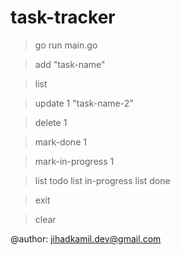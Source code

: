 # task-tracker

<!-- how to run the program -->
> go run main.go

<!-- add new task: automatically create id, status (todo) createdAt, updatedAt -->
> add "task-name"


<!-- get all tasks list -->
> list

<!-- update task name by id -->
> update 1 "task-name-2"

<!-- delete task by id -->
> delete 1

<!-- update task status to done -->
> mark-done 1

<!-- update task status to in-progress -->
> mark-in-progress 1


<!-- get tasks list filtered by status -->
> list todo
> list in-progress
> list done

<!-- exit program -->
> exit

<!-- clear terminal -->
> clear

@author: jihadkamil.dev@gmail.com